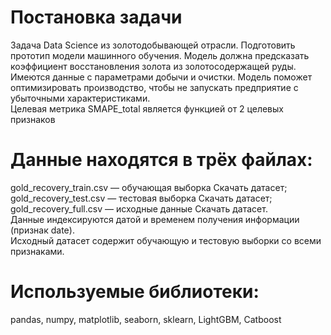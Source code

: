 # Постановка задачи
Задача Data Science из золотодобывающей отрасли. 
Подготовить прототип модели машинного обучения. 
Модель должна предсказать коэффициент восстановления золота из золотосодержащей руды. Имеются данные с параметрами добычи и очистки. 
Модель поможет оптимизировать производство, чтобы не запускать предприятие с убыточными характеристиками.  
Целевая метрика SMAPE_total является функцией от 2 целевых признаков

# Данные находятся в трёх файлах:
gold_recovery_train.csv — обучающая выборка Скачать датасет;  
gold_recovery_test.csv — тестовая выборка Скачать датасет;  
gold_recovery_full.csv — исходные данные Скачать датасет.  
Данные индексируются датой и временем получения информации (признак date).  
Исходный датасет содержит обучающую и тестовую выборки со всеми признаками.

# Используемые библиотеки:
pandas, numpy, matplotlib, seaborn, sklearn, LightGBM, Catboost
